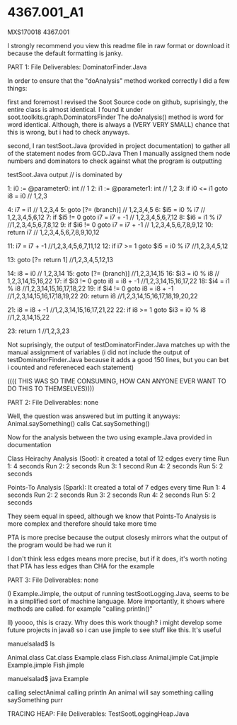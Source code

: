 # 4367.001_A1
MXS170018
4367.001

I strongly recommend you view this readme file in raw format or download it because the default formatting is janky. 

PART 1: 
File Deliverables: DominatorFinder.Java 

In order to ensure that the "doAnalysis" method worked correctly I did a few things:

first and foremost I revised the Soot Source code on github, suprisingly, the entire class is almost identical. 
I found it under soot.toolkits.graph.DominatorsFinder 
The doAnalysis() method is word for word identical. Although, there is always a (VERY VERY SMALL) chance that this is wrong, but i had to check anyways.

second, I ran testSoot.Java (provided in project documentation) to gather all of the statement nodes from GCD.Java 
Then I manually assigned them node numbers and dominators to check against what the program is outputting 

testSoot.Java output // is dominated by 

1: i0 := @parameter0: int // 1
2: i1 := @parameter1: int // 1,2
3: if i0 <= i1 goto i8 = i0 // 1,2,3

4: i7 = i1 // 1,2,3,4
5: goto [?= (branch)] // 1,2,3,4,5
6: $i5 = i0 % i7 // 1,2,3,4,5,6,12
7: if $i5 != 0 goto i7 = i7 + -1 // 1,2,3,4,5,6,7,12
8: $i6 = i1 % i7 //1,2,3,4,5,6,7,8,12
9: if $i6 != 0 goto i7 = i7 + -1 // 1,2,3,4,5,6,7,8,9,12
10: return i7 // 1,2,3,4,5,6,7,8,9,10,12

11: i7 = i7 + -1 //1,2,3,4,5,6,7,11,12
12: if i7 >= 1 goto $i5 = i0 % i7 //1,2,3,4,5,12

13: goto [?= return 1] //1,2,3,4,5,12,13

14: i8 = i0 // 1,2,3,14
15: goto [?= (branch)] //1,2,3,14,15
16: $i3 = i0 % i8 // 1,2,3,14,15,16,22
17: if $i3 != 0 goto i8 = i8 + -1 //1,2,3,14,15,16,17,22
18: $i4 = i1 % i8 //1,2,3,14,15,16,17,18,22
19: if $i4 != 0 goto i8 = i8 + -1 //1,2,3,14,15,16,17,18,19,22
20: return i8 //1,2,3,14,15,16,17,18,19,20,22

21: i8 = i8 + -1 //1,2,3,14,15,16,17,21,22
22: if i8 >= 1 goto $i3 = i0 % i8 //1,2,3,14,15,22

23: return 1 //1,2,3,23

Not suprisingly, the output of testDominatorFinder.Java matches up with the manual assignment of variables 
(i did not include the output of testDominatorFinder.Java because it adds a good 150 lines, but you can bet i counted and refereneced each statement)

(((( THIS WAS SO TIME CONSUMING, HOW CAN ANYONE EVER WANT TO DO THIS TO THEMSELVES))))


PART 2: 
File Deliverables: none 

Well, the question was answered but im putting it anyways: Animal.saySomething() calls Cat.saySomething()

Now for the analysis between the two using example.Java provided in documentation



Class Heirachy Analysis (Soot): 
it created a total of 12 edges every time
Run 1: 4 seconds
Run 2: 2 seconds 
Run 3: 1 second
Run 4: 2 seconds
Run 5: 2 seconds

Points-To Analysis (Spark): 
It created a total of 7 edges every time
Run 1: 4 seconds
Run 2: 2 seconds 
Run 3: 2 seconds
Run 4: 2 seconds
Run 5: 2 seconds 

They seem equal in speed, although we know that Points-To Analysis is more complex and therefore should take more time 

PTA is more precise because the output closesly mirrors what the output of the program would be had we run it 

I don't think less edges means more precise, but if it does, it's worth noting that PTA has less edges than CHA for the example

PART 3: 
File Deliverables: none 

I) 
Example.Jimple, the output of running testSootLogging.Java, seems to be in a simplified sort of machine language. More importantly, it shows where methods are called. for example "calling println()"

II) yoooo, this is crazy. Why does this work though? i might develop some future projects in java8 so i can use jimple to see stuff like this. It's useful 

manuelsalad$ ls

Animal.class	Cat.class	Example.class	Fish.class
Animal.jimple	Cat.jimple	Example.jimple	Fish.jimple

manuelsalad$ java Example

calling selectAnimal
calling println
An animal will say something
calling saySomething
purr


TRACING HEAP: 
File Deliverables: TestSootLoggingHeap.Java





